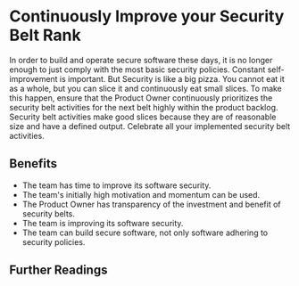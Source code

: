 # Continuously Improve your Security Belt Rank

In order to build and operate secure software these days, it is no longer enough to just comply with the most basic security policies. Constant self-improvement is important. But Security is like a big pizza. You cannot eat it as a whole, but you can slice it and continuously eat small slices. To make this happen, ensure that the Product Owner continuously prioritizes the security belt activities for the next belt highly within the product backlog. Security belt activities make good slices because they are of reasonable size and have a defined output. Celebrate all your implemented security belt activities.

## Benefits

- The team has time to improve its software security.
- The team's initially high motivation and momentum can be used.
- The Product Owner has transparency of the investment and benefit of security belts.
- The team is improving its software security.
- The team can build secure software, not only software adhering to security policies.

## Further Readings